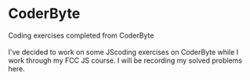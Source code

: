 # CoderByte
Coding exercises completed from CoderByte<br><br>
I've decided to work on some JScoding exercises on CoderByte while I work through my FCC JS course. I will be recording my solved problems here. 


